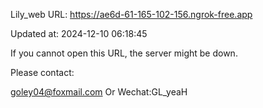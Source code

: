 Lily_web URL: https://ae6d-61-165-102-156.ngrok-free.app

Updated at: 2024-12-10 06:18:45

If you cannot open this URL, the server might be down.

Please contact: 

goley04@foxmail.com Or Wechat:GL_yeaH